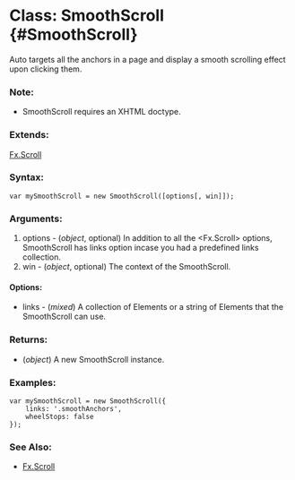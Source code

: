 Class: SmoothScroll {#SmoothScroll}
===================================

Auto targets all the anchors in a page and display a smooth scrolling effect upon clicking them.

### Note:

- SmoothScroll requires an XHTML doctype.

### Extends:

[Fx.Scroll][]

### Syntax:

	var mySmoothScroll = new SmoothScroll([options[, win]]);

### Arguments:

1. options - (*object*, optional) In addition to all the <Fx.Scroll> options, SmoothScroll has links option incase you had a predefined links collection.
2. win     - (*object*, optional) The context of the SmoothScroll.

#### Options:

* links - (*mixed*) A collection of Elements or a string <Selector> of Elements that the SmoothScroll can use.

### Returns:

* (*object*) A new SmoothScroll instance.

### Examples:

	var mySmoothScroll = new SmoothScroll({
		links: '.smoothAnchors',
		wheelStops: false
	});

### See Also:

- [Fx.Scroll][]



[Fx.Scroll]: /Fx/Fx.Scroll